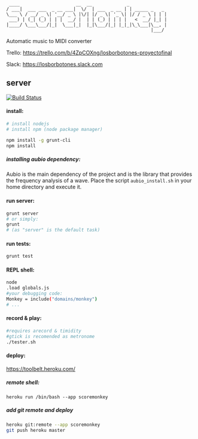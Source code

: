 ```
 ____                     __  __             _              
/ ___|  ___ ___  _ __ ___|  \/  | ___  _ __ | | _____ _   _ 
\___ \ / __/ _ \| '__/ _ \ |\/| |/ _ \| '_ \| |/ / _ \ | | |
 ___) | (_| (_) | | |  __/ |  | | (_) | | | |   <  __/ |_| |
|____/ \___\___/|_|  \___|_|  |_|\___/|_| |_|_|\_\___|\__, |
                                                      |___/ 
```
Automatic music to MIDI converter

Trello: https://trello.com/b/4ZpCOXng/losborbotones-proyectofinal

Slack: https://losborbotones.slack.com 

## server

[![Build Status](https://semaphoreci.com/api/v1/projects/7f2c0aa5-872c-4170-8077-9f64bb5dfd5c/408337/badge.svg)](https://semaphoreci.com/rodri042/scoremonkey) 

#### install:
```bash
# install nodejs
# install npm (node package manager)

npm install -g grunt-cli
npm install
```

##### installing aubio dependency:
Aubio is the main dependency of the project and is the library that provides the frequency analysis of a  wave. Place the script `aubio_install.sh` in your home directory and execute it.

#### run server:
```bash
grunt server
# or simply:
grunt
# (as "server" is the default task)
```

#### run tests:
```bash
grunt test
```

#### REPL shell:
```bash
node
.load globals.js
#your debugging code:
Monkey = include("domains/monkey")
# ...
```

#### record & play:
```bash
#requires arecord & timidity
#gtick is recomended as metronome
./tester.sh
```

#### deploy:
https://toolbelt.heroku.com/

##### remote shell:
```heroku run /bin/bash --app scoremonkey```

##### add git remote and deploy
```bash
heroku git:remote --app scoremonkey
git push heroku master
```
